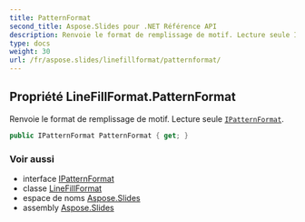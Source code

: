```yaml
---
title: PatternFormat
second_title: Aspose.Slides pour .NET Référence API
description: Renvoie le format de remplissage de motif. Lecture seule IPatternFormataspose.slides/ipatternformat.
type: docs
weight: 30
url: /fr/aspose.slides/linefillformat/patternformat/
---
```


## Propriété LineFillFormat.PatternFormat

Renvoie le format de remplissage de motif. Lecture seule [`IPatternFormat`](../../ipatternformat).

```csharp
public IPatternFormat PatternFormat { get; }
```

### Voir aussi

* interface [IPatternFormat](../../ipatternformat)
* classe [LineFillFormat](../../linefillformat)
* espace de noms [Aspose.Slides](../../linefillformat)
* assembly [Aspose.Slides](../../../)

<!-- NE PAS ÉDITER : généré par xmldocmd pour Aspose.Slides.dll -->